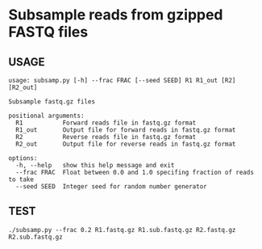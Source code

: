 # Subsample reads from gzipped FASTQ files

## USAGE
```
usage: subsamp.py [-h] --frac FRAC [--seed SEED] R1 R1_out [R2] [R2_out]

Subsample fastq.gz files

positional arguments:
  R1           Forward reads file in fastq.gz format
  R1_out       Output file for forward reads in fastq.gz format
  R2           Reverse reads file in fastq.gz format
  R2_out       Output file for reverse reads in fastq.gz format

options:
  -h, --help   show this help message and exit
  --frac FRAC  Float between 0.0 and 1.0 specifing fraction of reads to take
  --seed SEED  Integer seed for random number generator
```

## TEST
`./subsamp.py --frac 0.2 R1.fastq.gz R1.sub.fastq.gz R2.fastq.gz R2.sub.fastq.gz`
